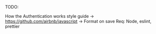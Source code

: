 TODO:

How the Authentication works
style guide -> https://github.com/airbnb/javascript
-> Format on save
Req: Node, eslint, prettier
